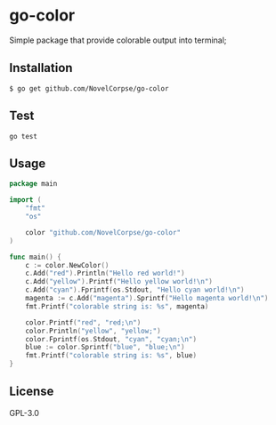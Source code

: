 # go-color
Simple package that provide colorable output into terminal;

## Installation

```
$ go get github.com/NovelCorpse/go-color
```

## Test

```
go test
```

## Usage

```go
package main

import (
	"fmt"
	"os"

	color "github.com/NovelCorpse/go-color"
)

func main() {
	c := color.NewColor()
	c.Add("red").Println("Hello red world!")
	c.Add("yellow").Printf("Hello yellow world!\n")
	c.Add("cyan").Fprintf(os.Stdout, "Hello cyan world!\n")
	magenta := c.Add("magenta").Sprintf("Hello magenta world!\n")
	fmt.Printf("colorable string is: %s", magenta)

	color.Printf("red", "red;\n")
	color.Println("yellow", "yellow;")
	color.Fprintf(os.Stdout, "cyan", "cyan;\n")
	blue := color.Sprintf("blue", "blue;\n")
	fmt.Printf("colorable string is: %s", blue)
}
```



## License

GPL-3.0
